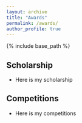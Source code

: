 ```yaml
---
layout: archive
title: "Awards"
permalink: /awards/
author_profile: true
---
```

{% include base_path %}

## Scholarship

+ Here is my scholarship

## Competitions

+ Here is my competitions
